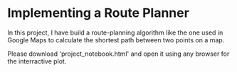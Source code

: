 # Implementing a Route Planner
In this project, I have build a route-planning algorithm like the one used in Google Maps to calculate the shortest path between two points on a map.

Please download 'project_notebook.html' and open it using any browser for the interractive plot.